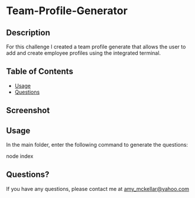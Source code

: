 # Team-Profile-Generator

## Description

For this challenge I created a team profile generate that allows the user to add and create employee profiles using the integrated terminal.

## Table of Contents

- [Usage](#usage)
- [Questions](#questions)

## Screenshot

## Usage

In the main folder, enter the following command to generate the questions:

node index

## Questions?

If you have any questions, please contact me at amy_mckellar@yahoo.com
